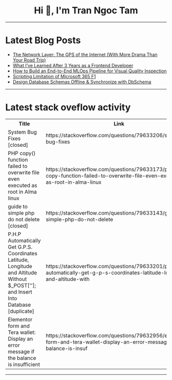 <h1 align="center">Hi 👋, I'm Tran Ngoc Tam</h1>

---

# Latest Blog Posts 
<!-- BLOG-POST-LIST:START -->
- [The Network Layer: The GPS of the Internet &lpar;With More Drama Than Your Road Trip&rpar;](https://dev.to/aniruddhaadak_/the-network-layer-the-gps-of-the-internet-with-more-drama-than-your-road-trip-3762)
- [What I’ve Learned After 3 Years as a Frontend Developer](https://dev.to/sercangundogan/what-ive-learned-after-3-years-as-a-frontend-developer-329o)
- [How to Build an End-to-End MLOps Pipeline for Visual Quality Inspection](https://dev.to/sudoconsultants/how-to-build-an-end-to-end-mlops-pipeline-for-visual-quality-inspection-1660)
- [Scripting Limitation of Microsoft 365 F1](https://dev.to/ranjit_rimal_3bfb1aea03e6/scripting-limitation-of-microsoft-365-f1-3201)
- [Design Database Schemas Offline &amp; Synchronize with DbSchema](https://dev.to/roxana_haidiner/design-database-schemas-offline-synchronize-with-dbschema-fpa)
<!-- BLOG-POST-LIST:END -->

---

# Latest stack oveflow activity
<table>
  <tr><th>Title</th><th>Link</th></tr>
  <!-- STACKOVERFLOW:START --><tr><td>System Bug Fixes [closed]</td><td>https://stackoverflow.com/questions/79633206/system-bug-fixes</td></tr><tr><td>PHP copy&lpar;&rpar; function failed to overwrite file even executed as root in Alma linux</td><td>https://stackoverflow.com/questions/79633173/php-copy-function-failed-to-overwrite-file-even-executed-as-root-in-alma-linux</td></tr><tr><td>guide to simple php do not delete [closed]</td><td>https://stackoverflow.com/questions/79633143/guide-to-simple-php-do-not-delete</td></tr><tr><td>P.H.P Automatically Get G.P.S. Coordinates Latitude, Longitude and Altitude Without $_POST[&#39;&#39;]; and Insert Into Database [duplicate]</td><td>https://stackoverflow.com/questions/79633201/p-h-p-automatically-get-g-p-s-coordinates-latitude-longitude-and-altitude-with</td></tr><tr><td>Elementor form and Tera wallet: Display an error message if the balance is insufficient</td><td>https://stackoverflow.com/questions/79632956/elementor-form-and-tera-wallet-display-an-error-message-if-the-balance-is-insuf</td></tr><!-- STACKOVERFLOW:END -->
</table>

---


